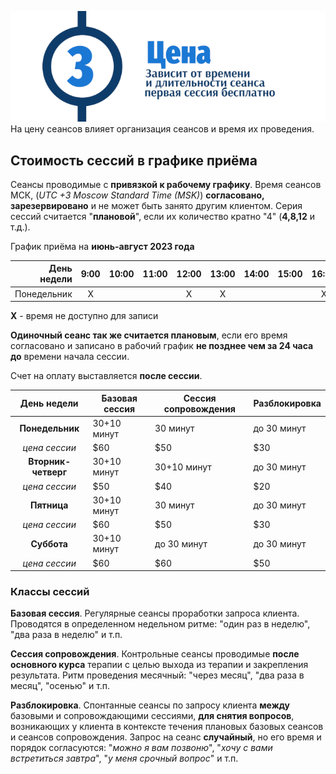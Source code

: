 ![Текущая стоимость сеансов психотерапии](/_img/3.png)
На цену сеансов влияет организация сеансов и время их проведения. 

## Стоимость сессий в графике приёма
Сеансы проводимые с **привязкой к рабочему графику**. Время сеансов МСК, (_UTC +3 Moscow Standard Time (MSK)_) **согласовано, зарезервировано** и не может быть занято другим клиентом. Серия сессий считается "**плановой**", если их количество кратно "4" (**4,8,12** и т.д.).

График приёма на **июнь-август 2023 года**

|День недели|9:00|10:00|11:00|12:00|13:00|14:00|15:00|16:00|17:00|18:00|19:00|
|----:|:---:|:---:|:---:|:---:|:---:|:---:|:---:|:---:|:---:|:---:|:---:|
|Понедельник|X| | |X |X| | |X| | |X|


**X** - время не доступно для записи

**Одиночный сеанс так же считается плановым**, если его время согласовано и записано в рабочий график **не позднее чем за 24 часа до** времени начала сессии. 

Счет на оплату выставляется **после сессии**. 

|День недели|Базовая сессия|Сессия сопровождения|Разблокировка|
|:----:|----|----|----|
|**Понедельник**|30+10 минут|30 минут|до 30 минут|
|_цена сессии_|$60|$50|$30|
|**Вторник-четверг**|30+10 минут|30+10 минут|до 30 минут|
|_цена сессии_|$50|$40|$20|
|**Пятница**|30+10 минут|30 минут|до 30 минут|
|_цена сессии_|$60|$50|$30|
|**Суббота**|30+10 минут|до 30 минут|до 30 минут|
|_цена сессии_|$60|$60|$50|

### Классы сессий

**Базовая сессия**. Регулярные сеансы проработки запроса клиента. Проводятся в определенном недельном ритме: "один раз в неделю", "два раза в неделю" и т.п.

**Сессия сопровождения**. Контрольные сеансы проводимые **после основного курса** терапии с целью выхода из терапии и закрепления результата. Ритм проведения месячный: "через месяц", "два раза в месяц", "осенью" и т.п.

**Разблокировка**. Спонтанные сеансы по запросу клиента **между** базовыми и сопровождающими сессиями, **для снятия вопросов**, возникающих у клиента в контексте течения плановых базовых сеансов и сеансов сопровождения. Запрос на сеанс **случайный**, но его время и порядок согласуются: "_можно я вам позвоню_", "_хочу с вами встретиться завтра_", "_у меня срочный вопрос_" и т.п.

